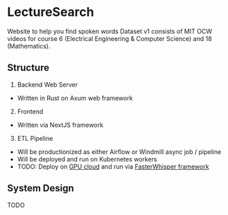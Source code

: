 # LectureSearch

Website to help you find spoken words
Dataset v1 consists of MIT OCW videos for course 6 (Electrical Engineering & Computer Science) and 18 (Mathematics).

## Structure
1. Backend Web Server
  * Written in Rust on Axum web framework
2. Frontend
  * Written via NextJS framework
3. ETL Pipeline 
  * Will be productionized as either Airflow or Windmill async job / pipeline
  * Will be deployed and run on Kubernetes workers
  * TODO: Deploy on [GPU cloud](https://vast.ai/docs/overview/introduction) and run via [FasterWhisper framework](https://github.com/SYSTRAN/faster-whisper)

## System Design

TODO
